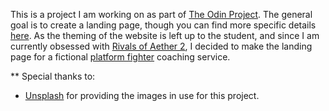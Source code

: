 This is a project I am working on as part of [The Odin Project](https://www.theodinproject.com/about). The general goal is to create a landing page, though you can find more specific details [here](https://www.theodinproject.com/lessons/foundations-landing-page). As the theming of the website is left up to the student, and since I am currently obsessed with [Rivals of Aether 2](https://store.steampowered.com/app/2217000/Rivals_of_Aether_II/), I decided to make the landing page for a fictional [platform fighter](https://en.wikipedia.org/wiki/Platform_fighter) coaching service.

** Special thanks to:
- [Unsplash](https://unsplash.com/) for providing the images in use for this project.